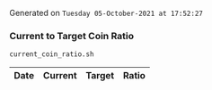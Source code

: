 Generated on `Tuesday 05-October-2021 at 17:52:27`

### Current to Target Coin Ratio
`current_coin_ratio.sh`

Date|Current|Target|Ratio
---|---|---|---
